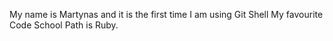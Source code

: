 My name is Martynas and it is the first time I am using Git Shell
My favourite Code School Path is Ruby.